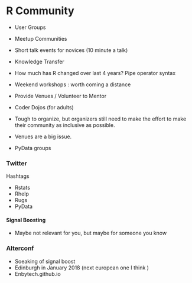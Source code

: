 R Community
===================

* User Groups 
* Meetup Communities
* Short talk events for novices (10 minute a talk)
* Knowledge Transfer
* How much has R changed over last 4 years? Pipe operator syntax
* Weekend workshops : worth coming a distance 
* Provide Venues / Volunteer to Mentor
* Coder Dojos (for adults)

* Tough to organize, but organizers still need to make the
effort to make their community as inclusive as possible.
* Venues are a big issue.

* PyData groups

### Twitter
Hashtags
* Rstats
* Rhelp
* Rugs
* PyData

#### Signal Boosting
* Maybe not relevant for you, but maybe for someone you know


### Alterconf
* Soeaking of signal boost
* Edinburgh in January 2018 (next european one I think )
* Enbytech.github.io
